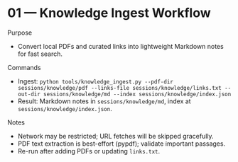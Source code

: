 # 01 — Knowledge Ingest Workflow

Purpose
- Convert local PDFs and curated links into lightweight Markdown notes for fast search.

Commands
- Ingest: `python tools/knowledge_ingest.py --pdf-dir sessions/knowledge/pdf --links-file sessions/knowledge/links.txt --out-dir sessions/knowledge/md --index sessions/knowledge/index.json`
- Result: Markdown notes in `sessions/knowledge/md`, index at `sessions/knowledge/index.json`.

Notes
- Network may be restricted; URL fetches will be skipped gracefully.
- PDF text extraction is best-effort (pypdf); validate important passages.
- Re-run after adding PDFs or updating `links.txt`.

